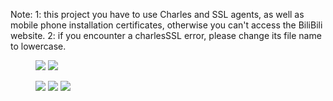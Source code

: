 Note: 1: this project you have to use Charles and SSL agents, as well as mobile phone installation certificates, otherwise you can't access the BiliBili website.
2: if you encounter a charlesSSL error, please change its file name to lowercase.
<figure class="half">
 <img src="https://raw.githubusercontent.com/Munccccc/CoordinatorByMunc/master/images/munc1.png">
 <img src="https://raw.githubusercontent.com/Munccccc/CoordinatorByMunc/master/images/munc2.png">
</figure>

<figure class="half">
 <img src="https://raw.githubusercontent.com/Munccccc/CoordinatorByMunc/master/images/munc3.png">
 <img src="https://raw.githubusercontent.com/Munccccc/CoordinatorByMunc/master/images/munc4.png">
 <img src="https://raw.githubusercontent.com/Munccccc/CoordinatorByMunc/master/images/munc5.png">
</figure>

